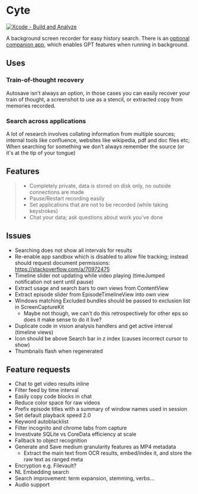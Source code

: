 # Cyte

[![Xcode - Build and Analyze](https://github.com/shaunnarayan/cytev2/actions/workflows/swift-xcode.yml/badge.svg)](https://github.com/shaunnarayan/cytev2/actions/workflows/swift-xcode.yml)

A background screen recorder for easy history search. There is an [optional companion app](https://github.com/shaunnarayan/cytev2-explore), which enables GPT features when running in background.

## Uses

### Train-of-thought recovery

Autosave isn’t always an option, in those cases you can easily recover your train of thought, a screenshot to use as a stencil, or extracted copy from memories recorded.

### Search across applications

A lot of research involves collating information from multiple sources; internal tools like confluence, websites like wikipedia, pdf and doc files etc; When searching for something we don’t always remember the source (or it's at the tip of your tongue)

## Features

> - Completely private, data is stored on disk only, no outside connections are made
> - Pause/Restart recording easily
> - Set applications that are not to be recorded (while taking keystrokes)
> - Chat your data; ask questions about work you've done

## Issues

- Searching does not show all intervals for results
- Re-enable app sandbox which is disabled to allow file tracking; instead should request document permissions: https://stackoverflow.com/a/70972475
- Timeline slider not updating while video playing (timeJumped notification not sent until pause)
- Extract usage and search bars to own views from ContentView
- Extract episode slider from EpisodeTimelineView into own view
- Windows matching Excluded bundles should be passed to exclusion list in ScreenCaptureKit
    * Maybe not though, we can't do this retrospectively for other eps so does it make sense to do it live?
- Duplicate code in vision analysis handlers and get active interval (timeline views)
- Icon should be above Search bar in z index (causes incorrect cursor to show)
- Thumbnails flash when regenerated


## Feature requests

- Chat to get video results inline
- Filter feed by time interval
- Easily copy code blocks in chat
- Reduce color space for raw videos
- Prefix episode titles with a summary of window names used in session
- Set default playback speed 2.0
- Keyword autoblacklist
- Filter incognito and chrome tabs from capture
- Investivate SQLite vs CoreData efficiency at scale
- Fallback to object recognition
- Generate and Save medium granularity features as MP4 metadata
    * Extract the main text from OCR results, embed/index it, and store the raw text as ranged meta
- Encryption e.g. Filevault?
- NL Embedding search 
- Search improvement: term expansion, stemming, verbs... 
- Audio support
